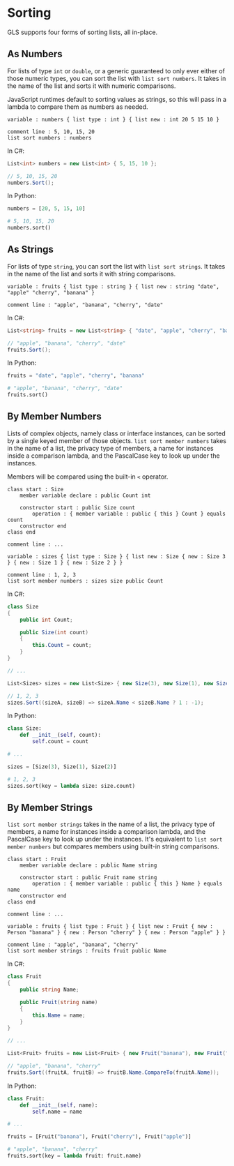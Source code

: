 # Sorting

GLS supports four forms of sorting lists, all in-place.

## As Numbers

For lists of type `int` or `double`, or a generic guaranteed to only ever either of those numeric types, you can sort the list with `list sort numbers`.
It takes in the name of the list and sorts it with numeric comparisons.

JavaScript runtimes default to sorting values as strings, so this will pass in a lambda to compare them as numbers as needed.

```gls
variable : numbers { list type : int } { list new : int 20 5 15 10 }

comment line : 5, 10, 15, 20
list sort numbers : numbers
```

In C#:

```csharp
List<int> numbers = new List<int> { 5, 15, 10 };

// 5, 10, 15, 20
numbers.Sort();
```

In Python:

```python
numbers = [20, 5, 15, 10]

# 5, 10, 15, 20
numbers.sort()
```

## As Strings

For lists of type `string`, you can sort the list with `list sort strings`.
It takes in the name of the list and sorts it with string comparisons.

```gls
variable : fruits { list type : string } { list new : string "date", "apple" "cherry", "banana" }

comment line : "apple", "banana", "cherry", "date"
```

In C#:

```csharp
List<string> fruits = new List<string> { "date", "apple", "cherry", "banana" };

// "apple", "banana", "cherry", "date"
fruits.Sort();
```

In Python:

```python
fruits = "date", "apple", "cherry", "banana"

# "apple", "banana", "cherry", "date"
fruits.sort()
```

## By Member Numbers

Lists of complex objects, namely class or interface instances, can be sorted by a single keyed member of those objects.
`list sort member numbers` takes in the name of a list, the privacy type of members, a name for instances inside a comparison lambda, and the PascalCase key to look up under the instances.

Members will be compared using the built-in `<` operator.

```gls
class start : Size
    member variable declare : public Count int

    constructor start : public Size count
        operation : { member variable : public { this } Count } equals count
    constructor end
class end

comment line : ...

variable : sizes { list type : Size } { list new : Size { new : Size 3 } { new : Size 1 } { new : Size 2 } }

comment line : 1, 2, 3
list sort member numbers : sizes size public Count
```

In C#:

```csharp
class Size
{
    public int Count;

    public Size(int count)
    {
        this.Count = count;
    }
}

// ...

List<Sizes> sizes = new List<Size> { new Size(3), new Size(1), new Size(2) };

// 1, 2, 3
sizes.Sort((sizeA, sizeB) => sizeA.Name < sizeB.Name ? 1 : -1);
```

In Python:

```python
class Size:
    def __init__(self, count):
        self.count = count

# ...

sizes = [Size(3), Size(1), Size(2)]

# 1, 2, 3
sizes.sort(key = lambda size: size.count)
```

## By Member Strings

`list sort member strings` takes in the name of a list, the privacy type of members, a name for instances inside a comparison lambda, and the PascalCase key to look up under the instances.
It's equivalent to `list sort member numbers` but compares members using built-in string comparisons.

```gls
class start : Fruit
    member variable declare : public Name string

    constructor start : public Fruit name string
        operation : { member variable : public { this } Name } equals name
    constructor end
class end

comment line : ...

variable : fruits { list type : Fruit } { list new : Fruit { new : Person "banana" } { new : Person "cherry" } { new : Person "apple" } }

comment line : "apple", "banana", "cherry"
list sort member strings : fruits fruit public Name
```

In C#:

```csharp
class Fruit
{
    public string Name;

    public Fruit(string name)
    {
        this.Name = name;
    }
}

// ...

List<Fruit> fruits = new List<Fruit> { new Fruit("banana"), new Fruit("cherry"), new Fruit("apple") };

// "apple", "banana", "cherry"
fruits.Sort((fruitA, fruitB) => fruitB.Name.CompareTo(fruitA.Name));
```

In Python:

```python
class Fruit:
    def __init__(self, name):
        self.name = name

# ...

fruits = [Fruit("banana"), Fruit("cherry"), Fruit("apple")]

# "apple", "banana", "cherry"
fruits.sort(key = lambda fruit: fruit.name)
```
